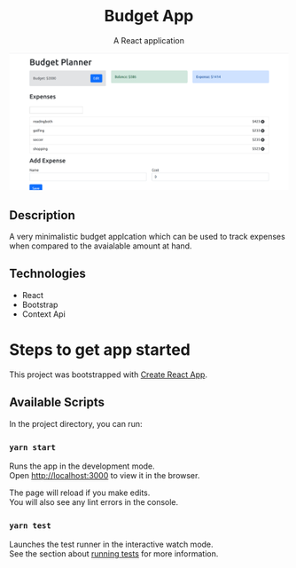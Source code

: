 <br />
<p align="center">
  <h1 align="center"> Budget App</h1>
 
  <p align="center">
    A React application
  </p>
  <img src="src/assets/images/screenshot.png" alt="facebook-project">
</p>

## Description 
A very minimalistic budget applcation which can be used to track expenses when compared to the avaialable amount at hand.

## Technologies

- React 
- Bootstrap
- Context Api

# Steps to get app started

This project was bootstrapped with [Create React App](https://github.com/facebook/create-react-app).

## Available Scripts

In the project directory, you can run:

### `yarn start`

Runs the app in the development mode.\
Open [http://localhost:3000](http://localhost:3000) to view it in the browser.

The page will reload if you make edits.\
You will also see any lint errors in the console.

### `yarn test`

Launches the test runner in the interactive watch mode.\
See the section about [running tests](https://facebook.github.io/create-react-app/docs/running-tests) for more information.

